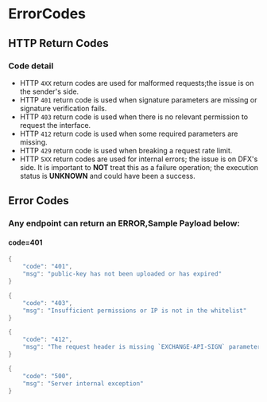ErrorCodes
=========

## HTTP Return Codes

###  Code detail
* HTTP `4XX` return codes are used for malformed requests;the issue is on the sender's side.
* HTTP `401` return code is used when signature parameters are missing or signature verification fails.
* HTTP `403` return code is used when there is no relevant permission to request the interface.
* HTTP `412` return code is used when some required parameters are missing.
* HTTP `429` return code is used when breaking a request rate limit.
* HTTP `5XX` return codes are used for internal errors; the issue is on  DFX's side.
	It is important to **NOT** treat this as a failure operation; the execution status is
	**UNKNOWN** and could have been a success.


## Error Codes

### Any endpoint can return an ERROR,Sample Payload below:

#### code=401

``` java
{
	"code": "401",
	"msg": "public-key has not been uploaded or has expired"
}
```

``` java
{
	"code": "403",
	"msg": "Insufficient permissions or IP is not in the whitelist"
}
```


``` java
{
	"code": "412",
	"msg": "The request header is missing `EXCHANGE-API-SIGN` parameters"
}
```


``` java
{
	"code": "500",
	"msg": "Server internal exception"
}
```
